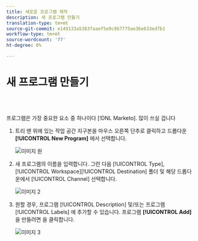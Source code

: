 ```yaml
---
title: 새로운 프로그램 제작
description: 새 프로그램 만들기
translation-type: tm+mt
source-git-commit: e149133a5383faaef5e9c9b7775ae36e633ed7b1
workflow-type: tm+mt
source-wordcount: '77'
ht-degree: 0%

---
```



# 새 프로그램 만들기

<br> 

프로그램은 가장 중요한 요소 중 하나이다 [!DNL Marketo]. 많이 쓰실 겁니다

1. 트리 맨 위에 있는 작업 공간 지구본을 마우스 오른쪽 단추로 클릭하고 드롭다운 **[!UICONTROL New Program]** 에서 선택합니다.

   ![이미지 원](/help/sky/assets/programs/create-a-new-program/create-a-new-program-1.png)

1. 새 프로그램의 이름을 입력합니다. 그런 다음 [!UICONTROL Type], [!UICONTROL Workspace][!UICONTROL Destination] 폴더 및 해당 드롭다운에서 [!UICONTROL Channel] 선택합니다.

   ![이미지 2](/help/sky/assets/programs/create-a-new-program/create-a-new-program-2.png)

1. 원할 경우, 프로그램 [!UICONTROL Description] 및/또는 프로그램 [!UICONTROL Labels] 에 추가할 수 있습니다. 프로그램 **[!UICONTROL Add]** 을 만들려면 을 클릭합니다.

   ![이미지 3](/help/sky/assets/programs/create-a-new-program/create-a-new-program-3.png)
